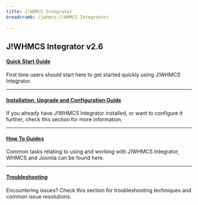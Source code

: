 ```yaml
---
title: J!WHMCS Integrator
breadcrumb: /jwhmcs:J!WHMCS Integrator/
 
---
```


## J!WHMCS Integrator v2.6

#### **[Quick Start Guide](jwhmcs/quickstart.md)**<br />
First time users should start here to get started quickly using J!WHMCS Integrator.

* * *

#### **[Installation, Upgrade and Configuration Guide](jwhmcs/installupgrade_guide)**<br />
If you already have J!WHMCS Integrator installed, or want to configure it further, check this section for more information.

* * *

#### **[How To Guides](jwhmcs/howtoguides)**<br />
Common tasks relating to using and working with J!WHMCS Integrator, WHMCS and Joomla can be found here.

- - -

#### **[Troubleshooting](jwhmcs/troubleshooting)**<br />
Encountering issues?  Check this section for troubleshooting techniques and common issue resolutions. 
